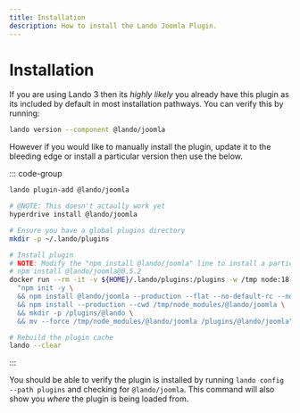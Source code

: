 ```yaml
---
title: Installation
description: How to install the Lando Joomla Plugin.
---
```


# Installation

If you are using Lando 3 then its *highly likely* you already have this plugin as its included by default in most installation pathways. You can verify this by running:

```sh
lando version --component @lando/joomla
```

However if you would like to manually install the plugin, update it to the bleeding edge or install a particular version then use the below.

::: code-group
```sh [lando 3.21+]
lando plugin-add @lando/joomla
```

```sh [hyperdrive]
# @NOTE: This doesn't actaully work yet
hyperdrive install @lando/joomla
```

```sh [docker]
# Ensure you have a global plugins directory
mkdir -p ~/.lando/plugins

# Install plugin
# NOTE: Modify the "npm install @lando/joomla" line to install a particular version eg
# npm install @lando/joomla@0.5.2
docker run --rm -it -v ${HOME}/.lando/plugins:/plugins -w /tmp node:18-alpine sh -c \
  "npm init -y \
  && npm install @lando/joomla --production --flat --no-default-rc --no-lockfile --link-duplicates \
  && npm install --production --cwd /tmp/node_modules/@lando/joomla \
  && mkdir -p /plugins/@lando \
  && mv --force /tmp/node_modules/@lando/joomla /plugins/@lando/joomla"

# Rebuild the plugin cache
lando --clear
```
:::

You should be able to verify the plugin is installed by running `lando config --path plugins` and checking for `@lando/joomla`. This command will also show you _where_ the plugin is being loaded from.
